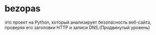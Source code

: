 # bezopas
это проект на Python, который анализирует безопасность веб-сайта, проверяя его заголовки HTTP и записи DNS.(Продвинутый уровень)

